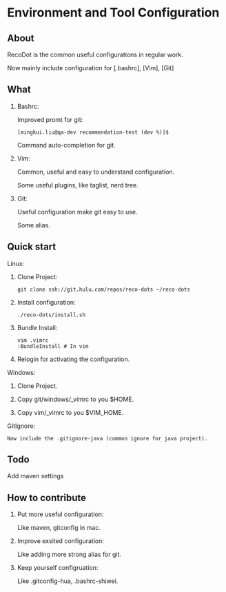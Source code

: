 Environment and Tool Configuration
=======

## About

RecoDot is the common useful configurations in regular work.

Now mainly include configuration for [.bashrc], [Vim], [Git]

## What

1. Bashrc:

    Improved promt for git:
    ```
    [mingkui.liu@qa-dev recommendation-test (dev %)]$
    ```

    Command auto-completion for git.

2. Vim:

    Common, useful and easy to understand configuration.

    Some useful plugins, like taglist, nerd tree.

3. Git:

    Useful configuration make git easy to use.

    Some alias.

## Quick start

Linux:

1. Clone Project:

    ```
    git clone ssh://git.hulu.com/repos/reco-dots ~/reco-dots
    ```

2. Install configuration:

    ```
    ./reco-dots/install.sh
    ```
3. Bundle Install:

    ```
    vim .vimrc
    :BundleInstall # In vim
    ```

4. Relogin for activating the configuration.

Windows:

1. Clone Project.

2. Copy git/windows/_vimrc to you $HOME.

3. Copy vim/_vimrc to you $VIM_HOME.

GitIgnore:

    Now include the .gitignore-java (common ignore for java project).
    
## Todo

Add maven settings

## How to contribute

1. Put more useful configuration:

    Like maven, gitconfig in mac.

2. Improve exsited configuration:

    Like adding more strong alias for git.

3. Keep yourself configruation:

    Like .gitconfig-hua, .bashrc-shiwei.
